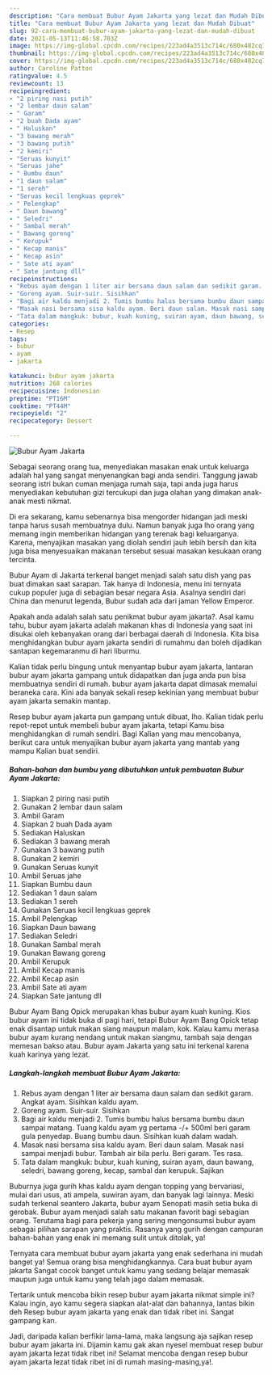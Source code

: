```yaml
---
description: "Cara membuat Bubur Ayam Jakarta yang lezat dan Mudah Dibuat"
title: "Cara membuat Bubur Ayam Jakarta yang lezat dan Mudah Dibuat"
slug: 92-cara-membuat-bubur-ayam-jakarta-yang-lezat-dan-mudah-dibuat
date: 2021-05-13T11:46:58.703Z
image: https://img-global.cpcdn.com/recipes/223ad4a3513c714c/680x482cq70/bubur-ayam-jakarta-foto-resep-utama.jpg
thumbnail: https://img-global.cpcdn.com/recipes/223ad4a3513c714c/680x482cq70/bubur-ayam-jakarta-foto-resep-utama.jpg
cover: https://img-global.cpcdn.com/recipes/223ad4a3513c714c/680x482cq70/bubur-ayam-jakarta-foto-resep-utama.jpg
author: Caroline Patton
ratingvalue: 4.5
reviewcount: 13
recipeingredient:
- "2 piring nasi putih"
- "2 lembar daun salam"
- " Garam"
- "2 buah Dada ayam"
- " Haluskan"
- "3 bawang merah"
- "3 bawang putih"
- "2 kemiri"
- "Seruas kunyit"
- "Seruas jahe"
- " Bumbu daun"
- "1 daun salam"
- "1 sereh"
- "Seruas kecil lengkuas geprek"
- " Pelengkap"
- " Daun bawang"
- " Seledri"
- " Sambal merah"
- " Bawang goreng"
- " Kerupuk"
- " Kecap manis"
- " Kecap asin"
- " Sate ati ayam"
- " Sate jantung dll"
recipeinstructions:
- "Rebus ayam dengan 1 liter air bersama daun salam dan sedikit garam. Angkat ayam. Sisihkan kaldu ayam."
- "Goreng ayam. Suir-suir. Sisihkan"
- "Bagi air kaldu menjadi 2. Tumis bumbu halus bersama bumbu daun sampai matang. Tuang kaldu ayam yg pertama -/+ 500ml beri garam gula penyedap. Buang bumbu daun. Sisihkan kuah dalam wadah."
- "Masak nasi bersama sisa kaldu ayam. Beri daun salam. Masak nasi sampai menjadi bubur. Tambah air bila perlu. Beri garam. Tes rasa."
- "Tata dalam mangkuk: bubur, kuah kuning, suiran ayam, daun bawang, seledri, bawang goreng, kecap, sambal dan kerupuk. Sajikan"
categories:
- Resep
tags:
- bubur
- ayam
- jakarta

katakunci: bubur ayam jakarta 
nutrition: 268 calories
recipecuisine: Indonesian
preptime: "PT16M"
cooktime: "PT44M"
recipeyield: "2"
recipecategory: Dessert

---
```



![Bubur Ayam Jakarta](https://img-global.cpcdn.com/recipes/223ad4a3513c714c/680x482cq70/bubur-ayam-jakarta-foto-resep-utama.jpg)

Sebagai seorang orang tua, menyediakan masakan enak untuk keluarga adalah hal yang sangat menyenangkan bagi anda sendiri. Tanggung jawab seorang istri bukan cuman menjaga rumah saja, tapi anda juga harus menyediakan kebutuhan gizi tercukupi dan juga olahan yang dimakan anak-anak mesti nikmat.

Di era  sekarang, kamu sebenarnya bisa mengorder hidangan jadi meski tanpa harus susah membuatnya dulu. Namun banyak juga lho orang yang memang ingin memberikan hidangan yang terenak bagi keluarganya. Karena, menyajikan masakan yang diolah sendiri jauh lebih bersih dan kita juga bisa menyesuaikan makanan tersebut sesuai masakan kesukaan orang tercinta. 

Bubur Ayam di Jakarta terkenal banget menjadi salah satu dish yang pas buat dimakan saat sarapan. Tak hanya di Indonesia, menu ini ternyata cukup populer juga di sebagian besar negara Asia. Asalnya sendiri dari China dan menurut legenda, Bubur sudah ada dari jaman Yellow Emperor.

Apakah anda adalah salah satu penikmat bubur ayam jakarta?. Asal kamu tahu, bubur ayam jakarta adalah makanan khas di Indonesia yang saat ini disukai oleh kebanyakan orang dari berbagai daerah di Indonesia. Kita bisa menghidangkan bubur ayam jakarta sendiri di rumahmu dan boleh dijadikan santapan kegemaranmu di hari liburmu.

Kalian tidak perlu bingung untuk menyantap bubur ayam jakarta, lantaran bubur ayam jakarta gampang untuk didapatkan dan juga anda pun bisa membuatnya sendiri di rumah. bubur ayam jakarta dapat dimasak memalui beraneka cara. Kini ada banyak sekali resep kekinian yang membuat bubur ayam jakarta semakin mantap.

Resep bubur ayam jakarta pun gampang untuk dibuat, lho. Kalian tidak perlu repot-repot untuk membeli bubur ayam jakarta, tetapi Kamu bisa menghidangkan di rumah sendiri. Bagi Kalian yang mau mencobanya, berikut cara untuk menyajikan bubur ayam jakarta yang mantab yang mampu Kalian buat sendiri.

<!--inarticleads1-->

##### Bahan-bahan dan bumbu yang dibutuhkan untuk pembuatan Bubur Ayam Jakarta:

1. Siapkan 2 piring nasi putih
1. Gunakan 2 lembar daun salam
1. Ambil  Garam
1. Siapkan 2 buah Dada ayam
1. Sediakan  Haluskan
1. Sediakan 3 bawang merah
1. Gunakan 3 bawang putih
1. Gunakan 2 kemiri
1. Gunakan Seruas kunyit
1. Ambil Seruas jahe
1. Siapkan  Bumbu daun
1. Sediakan 1 daun salam
1. Sediakan 1 sereh
1. Gunakan Seruas kecil lengkuas geprek
1. Ambil  Pelengkap
1. Siapkan  Daun bawang
1. Sediakan  Seledri
1. Gunakan  Sambal merah
1. Gunakan  Bawang goreng
1. Ambil  Kerupuk
1. Ambil  Kecap manis
1. Ambil  Kecap asin
1. Ambil  Sate ati ayam
1. Siapkan  Sate jantung dll


Bubur Ayam Bang Opick merupakan khas bubur ayam kuah kuning. Kios bubur ayam ini tidak buka di pagi hari, tetapi Bubur Ayam Bang Opick tetap enak disantap untuk makan siang maupun malam, kok. Kalau kamu merasa bubur ayam kurang nendang untuk makan siangmu, tambah saja dengan memesan bakso atau. Bubur ayam Jakarta yang satu ini terkenal karena kuah karinya yang lezat. 

<!--inarticleads2-->

##### Langkah-langkah membuat Bubur Ayam Jakarta:

1. Rebus ayam dengan 1 liter air bersama daun salam dan sedikit garam. Angkat ayam. Sisihkan kaldu ayam.
1. Goreng ayam. Suir-suir. Sisihkan
1. Bagi air kaldu menjadi 2. Tumis bumbu halus bersama bumbu daun sampai matang. Tuang kaldu ayam yg pertama -/+ 500ml beri garam gula penyedap. Buang bumbu daun. Sisihkan kuah dalam wadah.
1. Masak nasi bersama sisa kaldu ayam. Beri daun salam. Masak nasi sampai menjadi bubur. Tambah air bila perlu. Beri garam. Tes rasa.
1. Tata dalam mangkuk: bubur, kuah kuning, suiran ayam, daun bawang, seledri, bawang goreng, kecap, sambal dan kerupuk. Sajikan


Buburnya juga gurih khas kaldu ayam dengan topping yang bervariasi, mulai dari usus, ati ampela, suwiran ayam, dan banyak lagi lainnya. Meski sudah terkenal seantero Jakarta, bubur ayam Senopati masih setia buka di gerobak. Bubur ayam menjadi salah satu makanan favorit bagi sebagian orang. Terutama bagi para pekerja yang sering mengonsumsi bubur ayam sebagai pilihan sarapan yang praktis. Rasanya yang gurih dengan campuran bahan-bahan yang enak ini memang sulit untuk ditolak, ya! 

Ternyata cara membuat bubur ayam jakarta yang enak sederhana ini mudah banget ya! Semua orang bisa menghidangkannya. Cara buat bubur ayam jakarta Sangat cocok banget untuk kamu yang sedang belajar memasak maupun juga untuk kamu yang telah jago dalam memasak.

Tertarik untuk mencoba bikin resep bubur ayam jakarta nikmat simple ini? Kalau ingin, ayo kamu segera siapkan alat-alat dan bahannya, lantas bikin deh Resep bubur ayam jakarta yang enak dan tidak ribet ini. Sangat gampang kan. 

Jadi, daripada kalian berfikir lama-lama, maka langsung aja sajikan resep bubur ayam jakarta ini. Dijamin kamu gak akan nyesel membuat resep bubur ayam jakarta lezat tidak ribet ini! Selamat mencoba dengan resep bubur ayam jakarta lezat tidak ribet ini di rumah masing-masing,ya!.

